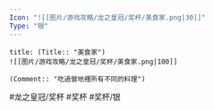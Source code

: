 ```yaml
---
Icon: "![[图片/游戏攻略/龙之皇冠/奖杯/美食家.png|30]]"
Type: "银"
---
```

```ad-common-silver-trophy
title: (Title:: "美食家")
![[图片/游戏攻略/龙之皇冠/奖杯/美食家.png|100]]

(Comment:: "吃過營地裡所有不同的料理")
```

#龙之皇冠/奖杯 #奖杯 #奖杯/银
